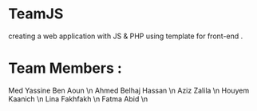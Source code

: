 # TeamJS
creating a web application with JS & PHP using template for front-end .

# Team Members :
 Med Yassine Ben Aoun \n
 Ahmed Belhaj Hassan \n
 Aziz Zalila \n
 Houyem Kaanich \n 
 Lina Fakhfakh \n
 Fatma Abid \n


